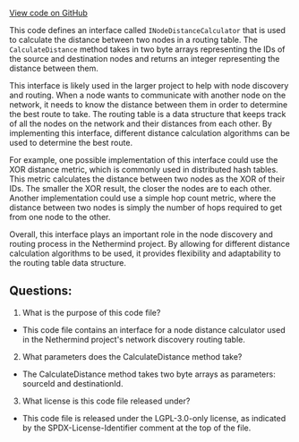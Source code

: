 [View code on GitHub](https://github.com/nethermindeth/nethermind/Nethermind.Network.Discovery/RoutingTable/INodeDistanceCalculator.cs)

This code defines an interface called `INodeDistanceCalculator` that is used to calculate the distance between two nodes in a routing table. The `CalculateDistance` method takes in two byte arrays representing the IDs of the source and destination nodes and returns an integer representing the distance between them.

This interface is likely used in the larger project to help with node discovery and routing. When a node wants to communicate with another node on the network, it needs to know the distance between them in order to determine the best route to take. The routing table is a data structure that keeps track of all the nodes on the network and their distances from each other. By implementing this interface, different distance calculation algorithms can be used to determine the best route.

For example, one possible implementation of this interface could use the XOR distance metric, which is commonly used in distributed hash tables. This metric calculates the distance between two nodes as the XOR of their IDs. The smaller the XOR result, the closer the nodes are to each other. Another implementation could use a simple hop count metric, where the distance between two nodes is simply the number of hops required to get from one node to the other.

Overall, this interface plays an important role in the node discovery and routing process in the Nethermind project. By allowing for different distance calculation algorithms to be used, it provides flexibility and adaptability to the routing table data structure.
## Questions: 
 1. What is the purpose of this code file?
- This code file contains an interface for a node distance calculator used in the Nethermind project's network discovery routing table.

2. What parameters does the CalculateDistance method take?
- The CalculateDistance method takes two byte arrays as parameters: sourceId and destinationId.

3. What license is this code file released under?
- This code file is released under the LGPL-3.0-only license, as indicated by the SPDX-License-Identifier comment at the top of the file.